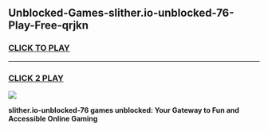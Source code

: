 
## Unblocked-Games-slither.io-unblocked-76-Play-Free-qrjkn
<h3>
<a href="https://premium76.site?title=slither.io-unblocked-76&ref=19M">CLICK TO PLAY</a></h3>
<hr>

<h3>
<a href="https://premium76.site?title=slither.io-unblocked-76&ref=19M">CLICK 2 PLAY</a>
  
</h3>

<a href="https://premium76.site?title=slither.io-unblocked-76&ref=19M"><img src="https://clearcache.store/games.png"></a>


**slither.io-unblocked-76 games unblocked: Your Gateway to Fun and Accessible Online Gaming**
